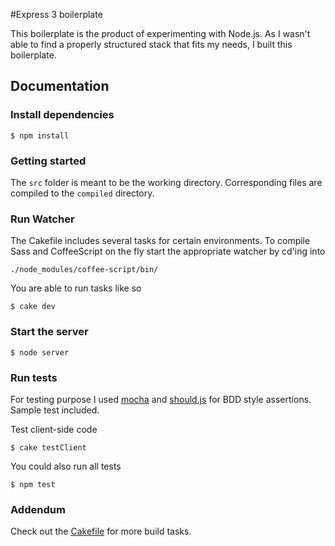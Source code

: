 #Express 3 boilerplate

This boilerplate is the product of experimenting with Node.js. As I wasn't able to find a properly structured stack that fits my needs, I built this boilerplate.


## Documentation


### Install dependencies

`$ npm install`


### Getting started

The `src` folder is meant to be the working directory. Corresponding files are compiled to the `compiled` directory.


### Run Watcher

The Cakefile includes several tasks for certain environments. To compile Sass and CoffeeScript on the fly start the appropriate watcher by cd'ing into

`./node_modules/coffee-script/bin/`

You are able to run tasks like so

`$ cake dev`


### Start the server

`$ node server`


### Run tests

For testing purpose I used [mocha](http://visionmedia.github.com/mocha/) and [should.js](https://github.com/visionmedia/should.js) for BDD style assertions. Sample test included.

Test client-side code

`$ cake testClient`

You could also run all tests

`$ npm test`


### Addendum

Check out the [Cakefile](https://github.com/jonykrause/node-express-coffee-jade-sass-mocha/blob/master/Cakefile) for more build tasks.












